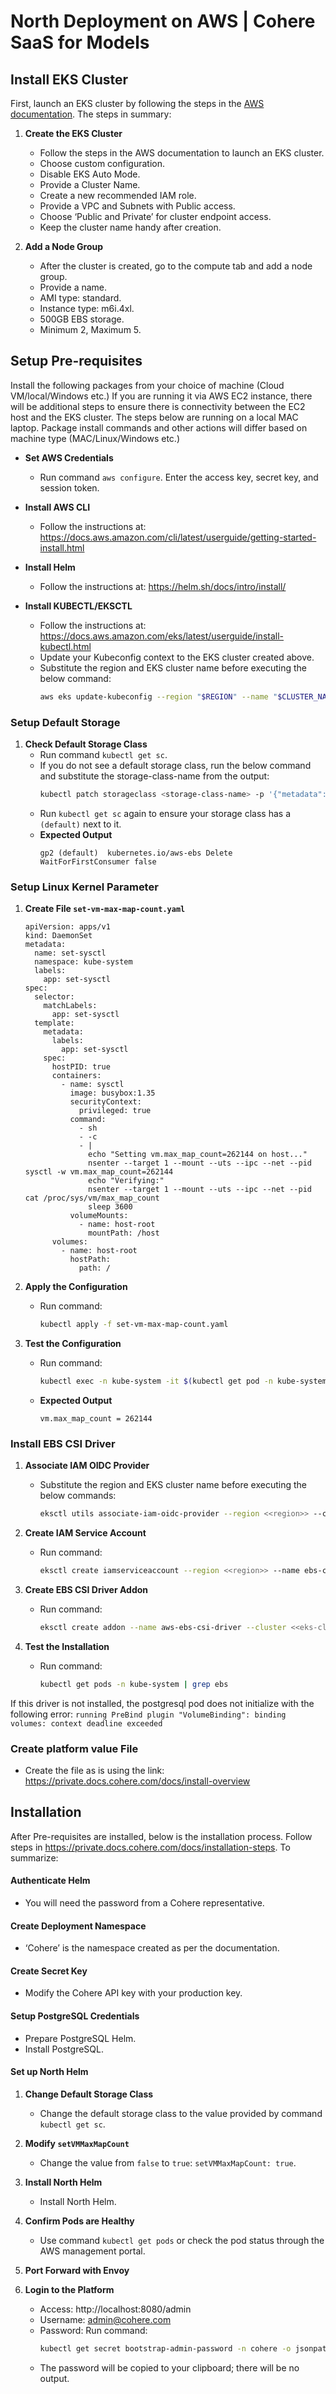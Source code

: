 # North Deployment on AWS | Cohere SaaS for Models

## Install EKS Cluster
First, launch an EKS cluster by following the steps in the [AWS documentation](https://docs.aws.amazon.com/eks/latest/userguide/getting-started-console.html). 
The steps in summary:

1. **Create the EKS Cluster**
   - Follow the steps in the AWS documentation to launch an EKS cluster.
   - Choose custom configuration.
   - Disable EKS Auto Mode.
   - Provide a Cluster Name.
   - Create a new recommended IAM role.
   - Provide a VPC and Subnets with Public access.
   - Choose ‘Public and Private’ for cluster endpoint access.
   - Keep the cluster name handy after creation.

2. **Add a Node Group**
   - After the cluster is created, go to the compute tab and add a node group.
   - Provide a name.
   - AMI type: standard.
   - Instance type: m6i.4xl.
   - 500GB EBS storage.
   - Minimum 2, Maximum 5.

## Setup Pre-requisites

Install the following packages from your choice of machine (Cloud VM/local/Windows etc.)
If you are running it via AWS EC2 instance, there will be additional steps to ensure there is connectivity between the EC2 host and the EKS cluster.
The steps below are running on a local MAC laptop. Package install commands and other actions will differ based on machine type (MAC/Linux/Windows etc.)

- **Set AWS Credentials**
  - Run command `aws configure`. Enter the access key, secret key, and session token.

- **Install AWS CLI**
  - Follow the instructions at: https://docs.aws.amazon.com/cli/latest/userguide/getting-started-install.html

- **Install Helm**
  - Follow the instructions at: https://helm.sh/docs/intro/install/

- **Install KUBECTL/EKSCTL**
  - Follow the instructions at: https://docs.aws.amazon.com/eks/latest/userguide/install-kubectl.html
  - Update your Kubeconfig context to the EKS cluster created above.
  - Substitute the region and EKS cluster name before executing the below command:
    ```bash
    aws eks update-kubeconfig --region "$REGION" --name "$CLUSTER_NAME"
    ```

### Setup Default Storage

1. **Check Default Storage Class**
   - Run command `kubectl get sc`.
   - If you do not see a default storage class, run the below command and substitute the storage-class-name from the output:
     ```bash
     kubectl patch storageclass <storage-class-name> -p '{"metadata": {"annotations":{"storageclass.kubernetes.io/is-default-class":"true"}}}'
     ```
   - Run `kubectl get sc` again to ensure your storage class has a `(default)` next to it.
   - **Expected Output**
     ```
     gp2 (default)  kubernetes.io/aws-ebs Delete WaitForFirstConsumer false
     ```
     

### Setup Linux Kernel Parameter

1. **Create File `set-vm-max-map-count.yaml`**
   ```
   apiVersion: apps/v1
   kind: DaemonSet
   metadata:
     name: set-sysctl
     namespace: kube-system
     labels:
       app: set-sysctl
   spec:
     selector:
       matchLabels:
         app: set-sysctl
     template:
       metadata:
         labels:
           app: set-sysctl
       spec:
         hostPID: true
         containers:
           - name: sysctl
             image: busybox:1.35
             securityContext:
               privileged: true
             command:
               - sh
               - -c
               - |
                 echo "Setting vm.max_map_count=262144 on host..."
                 nsenter --target 1 --mount --uts --ipc --net --pid sysctl -w vm.max_map_count=262144
                 echo "Verifying:"
                 nsenter --target 1 --mount --uts --ipc --net --pid cat /proc/sys/vm/max_map_count
                 sleep 3600
             volumeMounts:
               - name: host-root
                 mountPath: /host
         volumes:
           - name: host-root
             hostPath:
               path: /
    ```

2. **Apply the Configuration**
   - Run command:
     ```bash
     kubectl apply -f set-vm-max-map-count.yaml
     ```

3. **Test the Configuration**
   - Run command:
     ```bash
     kubectl exec -n kube-system -it $(kubectl get pod -n kube-system -l app=set-sysctl -o jsonpath='{.items[0].metadata.name}') -- sysctl vm.max_map_count
     ```
   - **Expected Output**
     ```
     vm.max_map_count = 262144
     ```

### Install EBS CSI Driver

1. **Associate IAM OIDC Provider**
   - Substitute the region and EKS cluster name before executing the below commands:
     ```bash
     eksctl utils associate-iam-oidc-provider --region <<region>> --cluster <<eks-cluster-name>> --approve
     ```

2. **Create IAM Service Account**
   - Run command:
     ```bash
     eksctl create iamserviceaccount --region <<region>> --name ebs-csi-controller-sa --namespace kube-system --cluster <<eks-cluster-name>> --attach-policy-arn arn:aws:iam::aws:policy/AmazonEBSCSIDriverPolicy --approve
     ```

3. **Create EBS CSI Driver Addon**
   - Run command:
     ```bash
     eksctl create addon --name aws-ebs-csi-driver --cluster <<eks-cluster-name>> --region <<region>> --force
     ```

4. **Test the Installation**
   - Run command:
     ```bash
     kubectl get pods -n kube-system | grep ebs
     ```

If this driver is not installed, the postgresql pod does not initialize with the following  error:
```running PreBind plugin "VolumeBinding": binding volumes: context deadline exceeded```

### Create platform value File

- Create the file as is using the link: https://private.docs.cohere.com/docs/install-overview

## Installation
After Pre-requisites are installed, below is the installation process.
Follow steps in https://private.docs.cohere.com/docs/installation-steps. 
To summarize: 

#### Authenticate Helm

- You will need the password from a Cohere representative.

#### Create Deployment Namespace

- ‘Cohere’ is the namespace created as per the documentation.

#### Create Secret Key

- Modify the Cohere API key with your production key.

#### Setup PostgreSQL Credentials

- Prepare PostgreSQL Helm.
- Install PostgreSQL.

#### Set up North Helm

1. **Change Default Storage Class**
   - Change the default storage class to the value provided by command `kubectl get sc`.

2. **Modify `setVMMaxMapCount`**
   - Change the value from `false` to `true`: `setVMMaxMapCount: true`.

3. **Install North Helm**
   - Install North Helm.

4. **Confirm Pods are Healthy**
   - Use command `kubectl get pods` or check the pod status through the AWS management portal.

5. **Port Forward with Envoy**

6. **Login to the Platform**
   - Access: http://localhost:8080/admin
   - Username: admin@cohere.com
   - Password: Run command:
     ```bash
     kubectl get secret bootstrap-admin-password -n cohere -o jsonpath="{.data.bootstrapAdminPassword}" | base64 -d | pbcopy
     ```
   - The password will be copied to your clipboard; there will be no output.
